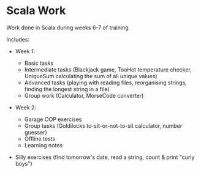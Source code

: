 # Scala Work
Work done in Scala during weeks 6-7 of training

Includes:

* Week 1:
  * Basic tasks
  * Intermediate tasks (Blackjack game, TooHot temperature checker, UniqueSum calculating the sum of all unique values)
  * Advanced tasks (playing with reading files, reorganising strings, finding the longest string in a file)
  * Group work (Calculator, MorseCode converter)
  
* Week 2:
  * Garage OOP exercises
  * Group tasks (Goldilocks to-sit-or-not-to-sit calculator, number guesser)
  * Offline tests
  * Learning notes
  
* Silly exercises (find tomorrow's date, read a string, count & print "curly boys")
